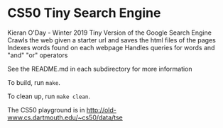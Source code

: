 # CS50 Tiny Search Engine

Kieran O'Day - Winter 2019
Tiny Version of the Google Search Engine
	Crawls the web given a starter url and saves the html files of the pages
	Indexes words found on each webpage
	Handles queries for words and "and" "or" operators

See the README.md in each subdirectory for more information

To build, run `make`.

To clean up, run `make clean`.

The CS50 playground is in 
http://old-www.cs.dartmouth.edu/~cs50/data/tse

